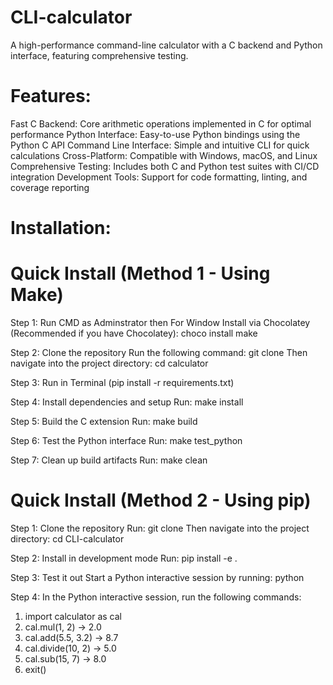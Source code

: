 # CLI-calculator
A high-performance command-line calculator with a C backend and Python interface, featuring comprehensive testing.

# Features:

Fast C Backend: Core arithmetic operations implemented in C for optimal performance
Python Interface: Easy-to-use Python bindings using the Python C API
Command Line Interface: Simple and intuitive CLI for quick calculations
Cross-Platform: Compatible with Windows, macOS, and Linux
Comprehensive Testing: Includes both C and Python test suites with CI/CD integration
Development Tools: Support for code formatting, linting, and coverage reporting



# Installation:

# Quick Install (Method 1 - Using Make)

Step 1: Run CMD as Adminstrator then For Window Install via Chocolatey (Recommended if you have Chocolatey):
choco install make

Step 2: Clone the repository
Run the following command:
git clone <repository-url>
Then navigate into the project directory:
cd calculator

Step 3: Run in Terminal (pip install -r requirements.txt)

Step 4: Install dependencies and setup
Run:
make install

Step 5: Build the C extension
Run:
make build

Step 6: Test the Python interface
Run:
make test_python

Step 7: Clean up build artifacts
Run:
make clean


# Quick Install (Method 2 - Using pip)

Step 1: Clone the repository
Run:
git clone <repository-url>
Then navigate into the project directory:
cd CLI-calculator

Step 2: Install in development mode
Run:
pip install -e .

Step 3: Test it out
Start a Python interactive session by running:
python

Step 4: In the Python interactive session, run the following commands:

1) import calculator as cal
2) cal.mul(1, 2) → 2.0
3) cal.add(5.5, 3.2) → 8.7
4) cal.divide(10, 2) → 5.0
5) cal.sub(15, 7) → 8.0
6) exit()